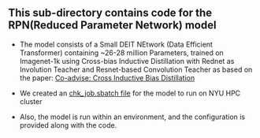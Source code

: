 ## This sub-directory contains code for the RPN(Reduced Parameter Network) model

- The model consists of a Small DEIT NEtwork (Data Efficient Transformer) containing ~26-28 million Parameters, trained on Imagenet-1k using Cross-bias Inductive Distillation with Rednet as Involution Teacher and Resnet-based Convolution Teacher as based on the paper: [Co-advise: Cross Inductive Bias Distillation](https://openaccess.thecvf.com/content/CVPR2022/papers/Ren_Co-Advise_Cross_Inductive_Bias_Distillation_CVPR_2022_paper.pdf)

- We created an [chk_job.sbatch file](https://github.com/ayush1399/ECEGY-9143_High-Performance-Machine-Learning_Capstone-Project/blob/dev/models/RPN/chk_job.sbatch) for the model to run on NYU HPC cluster 

- Also, the model is run within an environment, and the configuration is provided along with the code.

